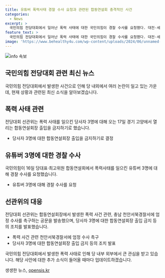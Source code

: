 ```yaml
---
title: 유튜버 폭력사태 경찰 수사 요청과 관련된 합동연설회 충격적인 사건
categories:
  - News
excerpt: >
  국민의힘 전당대회에서 일어난 폭력 사태에 대한 국민의힘이 경찰 수사를 요청했다. 대전·세종·충북·충남 합동연설회에서는 후보 지지자들 사이에 폭력 사태가 벌어졌는데, 이는 선관위가 엄정 수사를 요청한 사안이다. 특히 유튜버 3명에 대한 출입 금지 조치도 이뤄졌다. 갈등의 배후에는 후보 캠프끼리 강한 갈등이 있었으며, 이로 인해 선관위는 정당 행사 방해 사건을 심각하게 여기고 있다.
feature_text: >
  국민의힘 전당대회에서 일어난 폭력 사태에 대한 국민의힘이 경찰 수사를 요청했다. 대전·세종·충북·충남 합동연설회에서는 후보 지지자들 사이에 폭력 사태가 벌어졌는데, 이는 선관위가 엄정 수사를 요청한 사안이다. 특히 유튜버 3명에 대한 출입 금지 조치도 이뤄졌다. 갈등의 배후에는 후보 캠프끼리 강한 갈등이 있었으며, 이로 인해 선관위는 정당 행사 방해 사건을 심각하게 여기고 있다.
image: 'https://www.behealthy4u.com/wp-content/uploads/2024/06/unnamed-file.png'
---
```


<p><img src="https://www.behealthy4u.com/wp-content/uploads/2024/06/unnamed-file.png" alt="info 속보" /></p>

<h2 data-ke-size="size26">국민의힘 전당대회 관련 최신 뉴스</h2>

<p data-ke-size="size16">국민의힘 전당대회에서 발생한 사건으로 인해 당 내외에서 여러 논란이 일고 있는 가운데, 현재 상황과 관련된 최신 소식을 알아보겠습니다.</p>

<h2 data-ke-size="size24">폭력 사태 관련</h2>

<p data-ke-size="size16">전당대회 선관위는 폭력 사태를 일으킨 당사자 3명에 대해 오는 17일 경기 고양에서 열리는 합동연설회장 출입을 금지하기로 했습니다.</p>

<ul>
<li>당사자 3명에 대한 합동연설회장 출입을 금지하기로 결정</li>
</ul>

<h2 data-ke-size="size24">유튜버 3명에 대한 경찰 수사</h2>

<p data-ke-size="size16">국민의힘이 16일 당대표·최고위원 합동연설회에서 폭력사태를 일으킨 유튜버 3명에 대해 경찰 수사를 요청했습니다.</p>

<ul>
<li>유튜버 3명에 대해 경찰 수사를 요청</li>
</ul>

<h2 data-ke-size="size24">선관위의 대응</h2>

<p data-ke-size="size16">전당대회 선관위는 합동연설회장에서 발생한 폭력 사건 관련, 충남 천안서북경찰서에 엄정 수사를 촉구하는 공문을 발송했으며, 당사자 3명에 대한 합동연설회장 출입 금지 등의 조치를 발표했습니다.</p>

<ul>
<li>폭력 사건 관련 천안서북경찰서에 엄정 수사 촉구</li>
<li>당사자 3명에 대한 합동연설회장 출입 금지 등의 조치 발표</li>
</ul>

<p data-ke-size="size16">국민의힘 전당대회에서 발생한 폭력 사태로 인해 당 내부 외부에서 큰 관심을 받고 있습니다. 해당 사안에 대한 추가 소식이 들어올 때마다 업데이트하겠습니다.</p>
생생한 뉴스, <a href="https://opensis.kr" rel="dofollow">opensis.kr</a>


